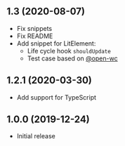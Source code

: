 <a name="1.3"></a>

## 1.3 (2020-08-07)

- Fix snippets
- Fix README
- Add snippet for LitElement:
  - Life cycle hook `shouldUpdate`
  - Test case based on [@open-wc](https://open-wc.org/testing/testing-helpers.html)

<a name="1.2.1"></a>

## 1.2.1 (2020-03-30)

- Add support for TypeScript

<a name="1.0.0"></a>

## 1.0.0 (2019-12-24)

- Initial release
